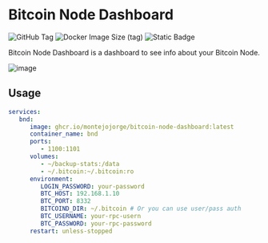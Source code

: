 # Bitcoin Node Dashboard
![GitHub Tag](https://img.shields.io/github/v/tag/montejojorge/bitcoin-node-dashboard)
![Docker Image Size (tag)](https://img.shields.io/docker/image-size/montejojorge/bitcoin-node-dashboard/latest)
![Static Badge](https://img.shields.io/badge/PRs-welcome-brightgreen.svg)

Bitcoin Node Dashboard is a dashboard to see info about your Bitcoin Node.

![image](https://github.com/user-attachments/assets/d7dc4e30-7f24-4730-a7e7-7e0c86a5db26)

## Usage
```yml
services:
   bnd:
      image: ghcr.io/montejojorge/bitcoin-node-dashboard:latest
      container_name: bnd
      ports:
         - 1100:1101
      volumes:
         - ~/backup-stats:/data
         - ~/.bitcoin:~/.bitcoin:ro
      environment:
         LOGIN_PASSWORD: your-password
         BTC_HOST: 192.168.1.10
         BTC_PORT: 8332
         BITCOIND_DIR: ~/.bitcoin # Or you can use user/pass auth
         BTC_USERNAME: your-rpc-usern
         BTC_PASSWORD: your-rpc-password
      restart: unless-stopped
```
